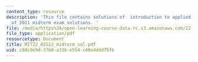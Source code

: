 ```yaml
---
content_type: resource
description: 'This file contains solutions of  introduction to applied nuclear physics
  of 2011 midterm exam solutions. '
file: /media/https%3A/open-learning-course-data-rc.s3.amazonaws.com/22-02-introduction-to-applied-nuclear-physics-spring-2012/c98c9e9d37b0a33be554c48e4ddd75fb_MIT22_02S12_midterm_sol.pdf
file_type: application/pdf
resourcetype: Document
title: MIT22_02S12_midterm_sol.pdf
uid: c98c9e9d-37b0-a33b-e554-c48e4ddd75fb
---
```

